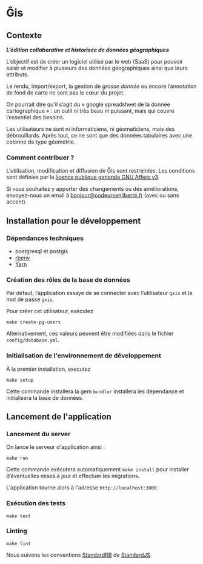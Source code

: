 # Ĝis

## Contexte

***L’édition collaborative et historisée de données géographiques***

L’objectif est de créer un logiciel utilisé par le web (SaaS) pour pouvoir saisir et modifier à plusieurs des données géographiques ainsi que leurs attributs.

Le rendu, import/export, la gestion de *grosse donnée* ou encore l’annotation de fond de carte ne sont pas le cœur du projet.

On pourrait dire qu’il s’agit du « google spreadsheet de la donnée cartographique » : un outil ni très beau ni puissant, mais qui couvre l’essentiel des besoins.

Les utilisateurs ne sont ni informaticiens, ni géomaticiens, mais des débrouillards. Après tout, ce ne sont que des données tabulaires avec une colonne de type géométrie.

### Comment contribuer ?

L’utilisation, modification et diffusion de Ĝis sont restreintes.
Les conditions sont définies par la [licence publique generale GNU Affero v3](https://www.gnu.org/licenses/agpl-3.0.html).

Si vous souhaitez y apporter des changements ou des améliorations, envoyez-nous un email à bonjour@codeursenliberté.fr (avec ou sans accent).

## Installation pour le développement

### Dépendances techniques

- postgresql et postgis
- [rbenv](https://github.com/rbenv/rbenv-installer#rbenv-installer--doctor-scripts)
- [Yarn](https://yarnpkg.com/en/docs/install)

### Création des rôles de la base de données

Par défaut, l’application essaye de se connecter avec l’utilisateur `gxis`
et le mot de passe `gxis`.

Pour créer cet utilisateur, exécutez

    make create-pg-users


Alternativement, ces valeurs peuvent être modifiées dans le fichier `config/database.yml`.

### Initialisation de l'environnement de développement

À la premier installation, executez

    make setup

Cette commande installera la gem `bundler` installera les dépendance et initialisera la base de données.
## Lancement de l'application

### Lancement du server

On lance le serveur d'application ainsi :

    make run

Cette commande exécutera automatiquement `make install` pour installer d’éventuelles mises à jour et effectuer les migrations.

L'application tourne alors à l'adresse `http://localhost:3000`.

### Exécution des tests

    make test

### Linting

    make lint

Nous suivons les conventions [StandardRB](https://github.com/testdouble/standard) de [StandardJS](https://standardjs.com/).
